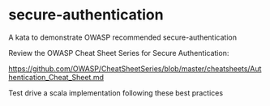 # secure-authentication
A kata to demonstrate OWASP recommended secure-authentication

Review the OWASP Cheat Sheet Series for Secure Authentication:

https://github.com/OWASP/CheatSheetSeries/blob/master/cheatsheets/Authentication_Cheat_Sheet.md

Test drive a scala implementation following these best practices
